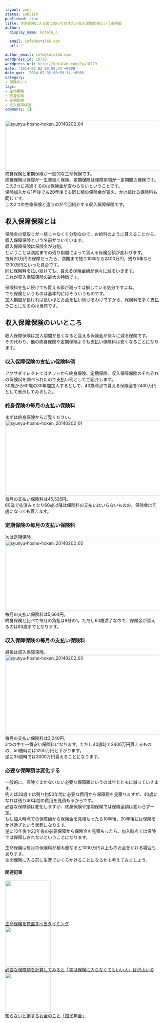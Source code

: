```yaml
---
layout: post
status: publish
published: true
title: 生命保険に入る前に知っておきたい収入保障保険という選択肢
author:
  display_name: kotala_b

  email: info@kotalab.com
  url: ''

author_email: info@kotalab.com
wordpress_id: 10729
wordpress_url: http://kotalab.com/?p=10729
date: '2014-02-02 09:59:34 +0900'
date_gmt: '2014-02-02 00:59:34 +0900'
category:
- 保険のこと
tags:
- 生命保険
- 終身保険
- 定期保険
- 収入保障保険
comments: []
---
```

<p><img src="http://kotalab.com/wp-content/uploads/syunyu-hosho-hoken_20140202_04-546x162.png" alt="syunyu-hosho-hoken_20140202_04" width="546" height="162" class="alignnone size-large wp-image-10736" /><br />
終身保険と定期保険が一般的な生命保険です。<br />
終身保険は保障が一生涯続く保険、定期保険は保障期間が一定期間の保険です。<br />
この2つに共通するのは保険金が変わらないということです。<br />
保険加入から1年後でも20年後でも同じ額の保険金が貰え、かけ続ける保険料も同じです。<br />
この2つの生命保険と違うのが今回紹介する収入保障保険です。<br />
<!--more--></p>
<h2>収入保障保険とは</h2>
<p>保険金の受取りが一括じゃなくて分割なので、お給料のように貰えることから、収入保障保険という名前がついています。<br />
収入保障保険は保険金が分割。<br />
ということは満期までの残り期間によって貰える保険金額が変わります。<br />
毎月20万円の保障だったら、満期まで残り10年なら2400万円、残り5年なら1200万円といった具合です。<br />
同じ保険料を払い続けても、貰える保険金額が徐々に減るいきます。<br />
これが収入保障保険の最大の特徴です。</p>
<p>保険料を払い続けても貰える額が減っては損している気分ですよね。<br />
でも保険というものは基本的にはそういうものです。<br />
加入期間が長ければ長いほどお金を払い続けるわけですから、保険料を多く支払うことになるのは当然です。</p>
<h2>収入保障保険のいいところ</h2>
<p>収入保障保険は加入期間が長くなると貰える保険金が徐々に減る保険です。<br />
その代わり、他の終身保険や定期保険よりも支払い保険料は安くなることになります。</p>
<h3>収入保障保険の支払い保険料例</h3>
<p>アクサダイレクトではネットから終身保険、定期保険、収入保障保険のそれぞれの保険料を調べられたので支払い例としてご紹介します。<br />
30歳から60歳の30年間加入するとして、40歳時点で貰える保険金を2400万円として表示してみました。</p>
<h3>終身保険の毎月の支払い保険料</h3>
<p>まずは終身保険からご覧ください。<br />
<img src="http://kotalab.com/wp-content/uploads/syunyu-hosho-hoken_20140202_01-546x247.png" alt="syunyu-hosho-hoken_20140202_01" width="546" height="247" class="alignnone size-large wp-image-10732" /><br />
毎月の支払い保険料は45,528円。<br />
60歳で払済みとなり60歳以降は保険料の支払いはいらないものの、保険金は何歳になっても貰えます。</p>
<h3>定期保険の毎月の支払い保険料</h3>
<p>次は定期保険。<br />
<img src="http://kotalab.com/wp-content/uploads/syunyu-hosho-hoken_20140202_02-546x232.png" alt="syunyu-hosho-hoken_20140202_02" width="546" height="232" class="alignnone size-large wp-image-10734" /><br />
毎月の支払い保険料は5,664円。<br />
終身保険と比べて毎月の負担は8分の1。ただし60歳満了なので、保険金が貰えるのは60歳までとなります。</p>
<h3>収入保障保険の毎月の支払い保険料</h3>
<p>最後は収入保障保険。<br />
<img src="http://kotalab.com/wp-content/uploads/syunyu-hosho-hoken_20140202_03-546x261.png" alt="syunyu-hosho-hoken_20140202_03" width="546" height="261" class="alignnone size-large wp-image-10733" /><br />
毎月の支払い保険料は3,240円。<br />
3つの中で一番安い保険料になります。ただし40歳時で2400万円貰えるものの、50歳時には1200万円と下がります。<br />
逆に35歳時では3000万円貰えることになります。</p>
<h3>必要な保障額は変化する</h3>
<p>一般的に、保険でまかないたい必要な保障額というのは年とともに減っていきます。<br />
例えば30歳では残り約50年間に必要な費用から保障額を見積りますが、40歳になれば残り40年間の費用を見積もるからです。<br />
必要な保障額は変化しますが、終身保険や定期保険では保険金額は変わらず一定。<br />
もし加入時点での保障額から保険金を見積もったら10年後、20年後には保険をかけ過ぎという状態になります。<br />
逆に10年後や20年後の必要保障から保険金を見積もったら、加入時点では保険では保障しきれないということになります。</p>
<p>生命保険は毎月の保険料が積み重なると1000万円以上ものお金をかける場合もあります。<br />
生命保険に入る前に生涯でいくらかけることになるかも考えてみましょう。</p>
<h4 class="rel">関連記事</h4>
<div class="shht">
<div class="shhtimg"><a href="http://kotalab.com/review-timing-of-the-insurance" target="_blank"><img src="http://kotalab.com/wp-content/uploads/Review-timing-of-the-insurance_140128-546x361.jpg" alt="" width="150" height="130" /></a></div>
<div class="shhttext"><a href="http://kotalab.com/review-timing-of-the-insurance" target="_blank">生命保険を見直すべきタイミング</a><span class="removed_link" title="http://b.hatena.ne.jp/entry/http://kotalab.com/review-timing-of-the-insurance"><img border="0" src="http://b.hatena.ne.jp/entry/image/http://kotalab.com/review-timing-of-the-insurance" alt="" /></span></div>
</div>
<div class="shht">
<div class="shhtimg"><a href="http://kotalab.com/dont-need-insurance" target="_blank"><img src="http://kotalab.com/wp-content/uploads/dontneedinsurance_131128-546x409.jpg" alt="" width="150" height="130" /></a></div>
<div class="shhttext"><a href="http://kotalab.com/dont-need-insurance" target="_blank">必要な保障額を計算してみると「実は保険に入らなくてもいい人」は沢山いる</a><span class="removed_link" title="http://b.hatena.ne.jp/entry/http://kotalab.com/dont-need-insurance"><img border="0" src="http://b.hatena.ne.jp/entry/image/http://kotalab.com/dont-need-insurance" alt="" /></span></div>
</div>
<div class="shht">
<div class="shhtimg"><a href="http://kotalab.com/money-nenkin" target="_blank"><img src="http://kotalab.com/wp-content/uploads/money-nenkin_140208-546x361.jpg" alt="" width="150" height="130" /></a></div>
<div class="shhttext"><a href="http://kotalab.com/money-nenkin" target="_blank">知らないと損するお金のこと「国民年金」</a><span class="removed_link" title="http://b.hatena.ne.jp/entry/http://kotalab.com/money-nenkin"><img border="0" src="http://b.hatena.ne.jp/entry/image/http://kotalab.com/money-nenkin" alt="" /></span></div>
</div>
